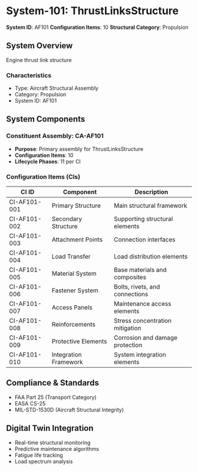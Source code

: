 # System-101: ThrustLinksStructure

**System ID**: AF101
**Configuration Items**: 10
**Structural Category**: Propulsion

## System Overview

Engine thrust link structure

### Characteristics
- Type: Aircraft Structural Assembly
- Category: Propulsion
- System ID: AF101

## System Components

### Constituent Assembly: CA-AF101
- **Purpose**: Primary assembly for ThrustLinksStructure
- **Configuration Items**: 10
- **Lifecycle Phases**: 11 per CI

### Configuration Items (CIs)

| CI ID | Component | Description |
|-------|-----------|-------------|
| CI-AF101-001 | Primary Structure | Main structural framework |
| CI-AF101-002 | Secondary Structure | Supporting structural elements |
| CI-AF101-003 | Attachment Points | Connection interfaces |
| CI-AF101-004 | Load Transfer | Load distribution elements |
| CI-AF101-005 | Material System | Base materials and composites |
| CI-AF101-006 | Fastener System | Bolts, rivets, and connections |
| CI-AF101-007 | Access Panels | Maintenance access elements |
| CI-AF101-008 | Reinforcements | Stress concentration mitigation |
| CI-AF101-009 | Protective Elements | Corrosion and damage protection |
| CI-AF101-010 | Integration Framework | System integration elements |

## Compliance & Standards
- FAA Part 25 (Transport Category)
- EASA CS-25
- MIL-STD-1530D (Aircraft Structural Integrity)

## Digital Twin Integration
- Real-time structural monitoring
- Predictive maintenance algorithms
- Fatigue life tracking
- Load spectrum analysis

